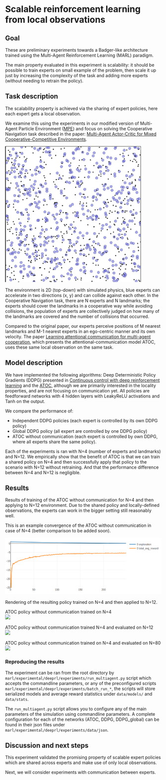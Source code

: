 # Scalable reinforcement learning from local observations


## Goal
These are preliminary experiments towards a Badger-like architecture trained using the Multi-Agent Reinforcement Learning (MARL) paradigm.

The main property evaluated in this experiment is scalability: it should be possible to train experts on small example of the problem, then scale it up just by increasing the complexity of the task and adding more experts (without needing to retrain the policy).

## Task description

The scalability property is achieved via the sharing of expert policies, here each expert gets a local observation. 

We examine this using the experiments in our modified version of Multi-Agent Particle Environment ([MPE](https://github.com/openai/multiagent-particle-envs)) and focus on solving the Cooperative Navigation task described in the paper: [Multi-Agent Actor-Critic for Mixed Cooperative-Competitive Environments](
https://arxiv.org/abs/1706.02275).

![Environment containing agents (blue) and landmarks (black)](images/env_small.png) 

The environment is 2D (top-down) with simulated physics, blue experts can accelerate in two directions (x, y) and can collide against each other.
In the Cooperative Navigation task, there are N experts and N landmarks; the experts should cover the landmarks in a cooperative way while avoiding collisions, the population of experts are collectively judged on how many of the landmarks are covered and the number of collisions that occurred.

Compared to the original paper, our experts perceive positions of M nearest landmarks and M-1 nearest experts in an ego-centric manner and its own velocity. The paper [Learning attentional communication for multi-agent cooperation](https://arxiv.org/abs/1805.07733), which presents the attentional-communication model ATOC, uses these same local observation on the same task.

## Model description

We have implemented the following algorithms: Deep Deterministic Policy Gradients (DDPG) presented in [Continuous control with deep reinforcement learning](https://arxiv.org/pdf/1509.02971.pdf) and the [ATOC](https://arxiv.org/abs/1805.07733), although we are primarily interested in the locality properties, and are not focusing on communication yet. All policies are feedforward networks with 4 hidden layers with LeakyReLU activations and Tanh on the output.

We compare the performance of:

* Independent DDPG policies (each expert is controlled by its own DDPG policy)
* Global DDPG policy (all expert are controlled by one DDPG policy)
* ATOC without communication (each expert is controlled by own DDPG, where all experts share the same policy).

Each of the experiments is ran with N=4 (number of experts and landmarks) and N=12.
We empirically show that the benefit of ATOC is that we can train a shared policy on N=4 and then successfully apply that policy to the scenario with N=12 without retraining. And that the performance difference between N=4 and N=12 is negligible.


## Results

Results of training of the ATOC without communication for N=4 and then applying to N=12 environment.
Due to the shared policy and locally-defined observations, the experts can work in the bigger setting still reasonably well. 

This is an example convergence of the ATOC without communication in case of N=4 (better comparison to be added soon).

![Exmaple convergence of the ATOC without communication learning on N=4](images/convergence_atoc_no_comm.png)

Rendering of the resulting policy trained on N=4 and then applied to N=12.

ATOC policy without communication trained on N=4   
<img src="images/atoc_no_comm_4_final.gif" width="350">

ATOC policy without communication trained N=4 and evaluated on N=12   
<img src="images/spread_no_comm12_agents.gif" width="350">

ATOC policy without communication trained on N=4 and evaluated on N=80   
<img src="images/spread_no_comm80_agents.gif" width="350">


### Reproducing the results

The experiment can be ran from the root directory by `marl/experimental/deeprl/experiments/run_multiagent.py` script which accepts the commandline parameters, or any of the preconfigured scripts `marl/experimental/deeprl/experiments/batch_run_*`, the scripts will store serialized models and average reward statistics under `data/models/` and `data/stats`.

The `run_multiagent.py` script allows you to configure any of the main parameters of the simulation using commandline parameters. A complete configuration for each of the networks (ATOC, DDPG, DDPG_global) can be found in their json files under `marl/experimental/deeprl/experiments/data/json`.

## Discussion and next steps

This experiment validated the promising property of scalable expert policies which are shared across experts and make use of only local observations.

Next, we will consider experiments with communication between experts.





